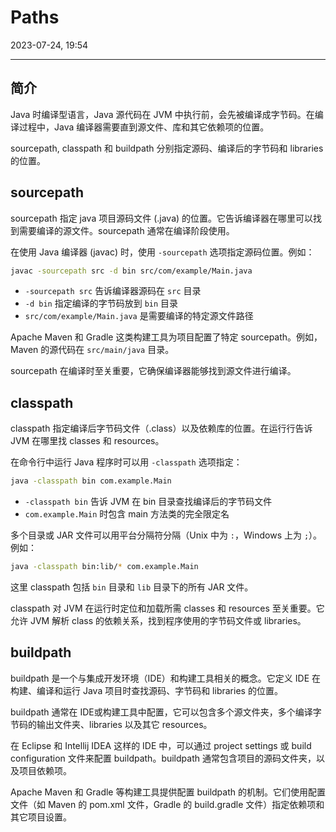 # Paths

2023-07-24, 19:54
****
## 简介

Java 时编译型语言，Java 源代码在 JVM 中执行前，会先被编译成字节码。在编译过程中，Java 编译器需要直到源文件、库和其它依赖项的位置。

sourcepath, classpath 和 buildpath 分别指定源码、编译后的字节码和 libraries 的位置。

## sourcepath

sourcepath 指定 java 项目源码文件 (.java) 的位置。它告诉编译器在哪里可以找到需要编译的源文件。sourcepath 通常在编译阶段使用。

在使用 Java 编译器 (javac) 时，使用 `-sourcepath` 选项指定源码位置。例如：

```sh
javac -sourcepath src -d bin src/com/example/Main.java
```

- `-sourcepath src` 告诉编译器源码在 `src` 目录
- `-d bin` 指定编译的字节码放到 `bin` 目录
- `src/com/example/Main.java` 是需要编译的特定源文件路径

Apache Maven 和 Gradle 这类构建工具为项目配置了特定 sourcepath。例如，Maven 的源代码在 `src/main/java` 目录。

sourcepath 在编译时至关重要，它确保编译器能够找到源文件进行编译。

## classpath

classpath 指定编译后字节码文件（.class）以及依赖库的位置。在运行行告诉 JVM 在哪里找 classes 和 resources。

在命令行中运行 Java 程序时可以用 `-classpath` 选项指定：

```sh
java -classpath bin com.example.Main
```

- `-classpath bin` 告诉 JVM 在 bin 目录查找编译后的字节码文件
- `com.example.Main` 时包含 main 方法类的完全限定名

多个目录或 JAR 文件可以用平台分隔符分隔（Unix 中为 `:`，Windows 上为 `;`）。例如：

```sh
java -classpath bin:lib/* com.example.Main
```

这里 classpath 包括 `bin` 目录和 `lib` 目录下的所有 JAR 文件。

classpath 对 JVM 在运行时定位和加载所需 classes 和 resources 至关重要。它允许 JVM 解析 class 的依赖关系，找到程序使用的字节码文件或 libraries。

## buildpath

buildpath 是一个与集成开发环境（IDE）和构建工具相关的概念。它定义 IDE 在构建、编译和运行 Java 项目时查找源码、字节码和 libraries 的位置。

buildpath 通常在 IDE或构建工具中配置，它可以包含多个源文件夹，多个编译字节码的输出文件夹、libraries 以及其它 resources。

在 Eclipse 和 Intellij IDEA 这样的 IDE 中，可以通过 project settings 或 build configuration 文件来配置 buildpath。buildpath 通常包含项目的源码文件夹，以及项目依赖项。

Apache Maven 和 Gradle 等构建工具提供配置 buildpath 的机制。它们使用配置文件（如 Maven 的 pom.xml 文件，Gradle 的 build.gradle 文件）指定依赖项和其它项目设置。
